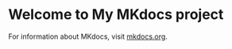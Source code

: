 # Welcome to My MKdocs project

For information about MKdocs, visit [mkdocs.org](https://www.mkdocs.org).


